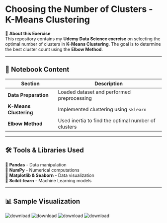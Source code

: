 # Choosing the Number of Clusters - K-Means Clustering

📌 **About this Exercise**  
This repository contains my **Udemy Data Science exercise** on selecting the optimal number of clusters in **K-Means Clustering**. The goal is to determine the best cluster count using the **Elbow Method**.

---

## **📂 Notebook Content**
| Section | Description |
|----------|------------|
| **Data Preparation** | Loaded dataset and performed preprocessing |
| **K-Means Clustering** | Implemented clustering using `sklearn` |
| **Elbow Method** | Used inertia to find the optimal number of clusters |

---

## **🛠️ Tools & Libraries Used**
🔹 **Pandas** - Data manipulation  
🔹 **NumPy** - Numerical computations  
🔹 **Matplotlib & Seaborn** - Data visualization  
🔹 **Scikit-learn** - Machine Learning models  

---

## **📊 Sample Visualization**
 
![download](https://github.com/user-attachments/assets/7fdd1ff6-ffbd-4911-aef1-c9dc457b5d7f)
![download](https://github.com/user-attachments/assets/7328ac0a-8153-420b-a7e6-b3c690c89d90)
![download](https://github.com/user-attachments/assets/7b176b33-b65d-4d36-a05b-04583a7a7567)
![download](https://github.com/user-attachments/assets/aeeb1a78-8dab-44e0-9025-07d721e348e2)

